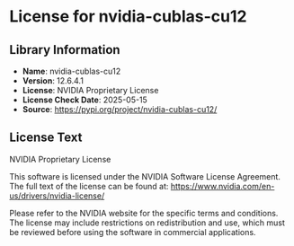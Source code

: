 # License for nvidia-cublas-cu12

## Library Information
- **Name**: nvidia-cublas-cu12
- **Version**: 12.6.4.1
- **License**: NVIDIA Proprietary License
- **License Check Date**: 2025-05-15
- **Source**: https://pypi.org/project/nvidia-cublas-cu12/

## License Text
NVIDIA Proprietary License

This software is licensed under the NVIDIA Software License Agreement.
The full text of the license can be found at:
https://www.nvidia.com/en-us/drivers/nvidia-license/

Please refer to the NVIDIA website for the specific terms and conditions. The license may include restrictions on redistribution and use, which must be reviewed before using the software in commercial applications.
